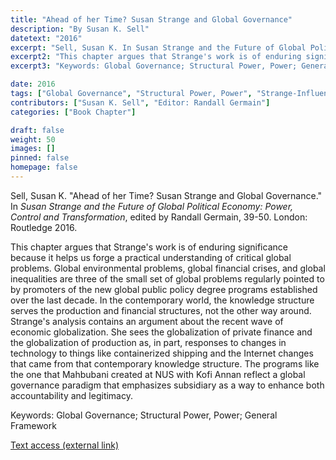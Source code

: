 ```yaml
---
title: "Ahead of her Time? Susan Strange and Global Governance"
description: "By Susan K. Sell"
datetext: "2016"
excerpt: "Sell, Susan K. In Susan Strange and the Future of Global Political Economy: Power, Control and Transformation, edited by Randall Germain, 39-50. London: Routledge 2016."
excerpt2: "This chapter argues that Strange's work is of enduring significance because it helps us forge a practical understanding of critical global problems. Global environmental problems, global financial crises, and global inequalities are three of the small set of global problems regularly pointed to by promoters of the new global public policy degree programs established over the last decade. In the contemporary world, the knowledge structure serves the production and financial structures, not the other way around. Strange's analysis contains an argument about the recent wave of economic globalization. She sees the globalization of private finance and the globalization of production as, in part, responses to changes in technology to things like containerized shipping and the Internet changes that came from that contemporary knowledge structure. The programs like the one that Mahbubani created at NUS with Kofi Annan reflect a global governance paradigm that emphasizes subsidiary as a way to enhance both accountability and legitimacy."
excerpt3: "Keywords: Global Governance; Structural Power, Power; General Framework"

date: 2016
tags: ["Global Governance", "Structural Power, Power", "Strange-Influenced Works", "2010's"]
contributors: ["Susan K. Sell", "Editor: Randall Germain"]
categories: ["Book Chapter"]

draft: false
weight: 50
images: []
pinned: false
homepage: false
---
```


Sell, Susan K. "Ahead of her Time? Susan Strange and Global Governance." In *Susan Strange and the Future of Global Political Economy: Power, Control and Transformation*, edited by Randall Germain, 39-50. London: Routledge 2016.

This chapter argues that Strange's work is of enduring significance because it helps us forge a practical understanding of critical global problems. Global environmental problems, global financial crises, and global inequalities are three of the small set of global problems regularly pointed to by promoters of the new global public policy degree programs established over the last decade. In the contemporary world, the knowledge structure serves the production and financial structures, not the other way around. Strange's analysis contains an argument about the recent wave of economic globalization. She sees the globalization of private finance and the globalization of production as, in part, responses to changes in technology to things like containerized shipping and the Internet changes that came from that contemporary knowledge structure. The programs like the one that Mahbubani created at NUS with Kofi Annan reflect a global governance paradigm that emphasizes subsidiary as a way to enhance both accountability and legitimacy.

Keywords: Global Governance; Structural Power, Power; General Framework

[Text access (external link)](https://www.worldcat.org/title/948603852)
